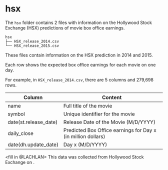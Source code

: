 # hsx

The `hsx` folder contains 2 files with information on the Hollywood Stock Exchange (HSX) predictions of movie box office earnings.

```
hsx
├── HSX_release_2014.csv
└── HSX_release_2015.csv
```


These files contain information on the HSX prediction in 2014 and 2015. 

Each row shows the expected box office earnings for each movie on one day. 

For example, in `HSX_release_2014.csv`, there are 5 columns and 279,698 rows.

| Column                  | Content                                                      |
| ----------------------- | ------------------------------------------------------------ |
| name                    | Full title of the movie                                      |
| symbol                  | Unique identifier for the movie                              |
| date(st.release_date)   | Release Date of the Movie (M/D/YYYY)                         |
| daily_close             | Predicted Box Office earnings for Day x (in million dollars) |
| date(dh.update_date)    | Day x (M/D/YYYY)                                             | 

<fill in @LACHLAN>
This data was collected from Hollywood Stock Exchange <link> on <date>. 
